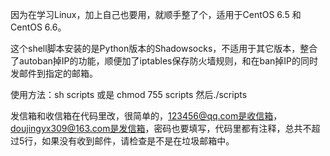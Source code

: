 因为在学习Linux，加上自己也要用，就顺手整了个，适用于CentOS 6.5 和 CentOS 6.6。

这个shell脚本安装的是Python版本的Shadowsocks，不适用于其它版本，整合了autoban掉IP的功能，顺便加了iptables保存防火墙规则，和在ban掉IP的同时发邮件到指定的邮箱。

使用方法：sh scripts 或是 chmod 755 scripts 然后./scripts

发信箱和收信箱在代码里改，很简单的，123456@qq.com是收信箱，doujingyx309@163.com是发信箱，密码也要填写，代码里都有注释，总共不超过5行，如果没有收到邮件，请检查是不是在垃圾邮箱中。
